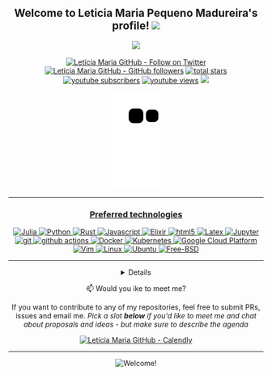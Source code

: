 <h2 align="center">
  Welcome to Leticia Maria Pequeno Madureira's profile!
  <img src="https://media.giphy.com/media/hvRJCLFzcasrR4ia7z/giphy.gif" width="35">
</h2>

<div align='center'>

<!--- <img src="https://user-images.githubusercontent.com/60739184/151808174-6eb885c7-69c7-429a-878c-89ec208a0c2d.gif" alt="Welcome!" width="1100"/>
<br> </br> --->

<p align="center">
  <a href="https://github.com/DenverCoder1/readme-typing-svg"><img src="https://readme-typing-svg.herokuapp.com/?lines=Julia%20Language%20developer;%20and%20Computational%20Chemist;Always%20learning%20new%20things&font=Fira%20Code&center=true&width=440&height=45&color=f75c7e&vCenter=true&size=22"></a>
</p>
 
[![Letícia Maria GitHub - Follow on Twitter](https://img.shields.io/twitter/follow/LetciaMariaPeq1?color=blue&label=Twitter&logo=Twitter&logoColor=blue&style=for-the-badge)](https://github.com/Leticia-maria)
[![Letícia Maria GitHub - GitHub followers](https://img.shields.io/github/followers/Leticia-maria?color=green&label=GitHub&logo=GitHub&style=for-the-badge)](https://twitter.com/LetciaMariaPeq1)
<a href="https://github.com/Leticia-maria?tab=repositories&sort=stargazers">
    <img alt="total stars" title="Total stars on GitHub" src="https://custom-icon-badges.herokuapp.com/badge/dynamic/json?logo=star&color=55960c&labelColor=488207&label=Stars&style=for-the-badge&query=%24.stars&url=https://api.github-star-counter.workers.dev/user/Leticia-maria"/></a>
  <a href="https://www.youtube.com/c/UCjGH-n0jtFDtaWAfC0LEE6w?sub_confirmation=1">
    <img alt="youtube subscribers" title="Subscribe to my YouTube channel" src="https://custom-icon-badges.herokuapp.com/youtube/channel/subscribers/UCjGH-n0jtFDtaWAfC0LEE6w?color=%23E05D44&label=SUBSCRIBE&logo=video&logoColor=white&style=for-the-badge&labelColor=CE4630"/></a> 
  <a href="https://www.youtube.com/c/UCjGH-n0jtFDtaWAfC0LEE6w">
    <img alt="youtube views" title="YouTube views" src="https://custom-icon-badges.herokuapp.com/youtube/channel/views/UCjGH-n0jtFDtaWAfC0LEE6w?color=%23E1AD0E&logo=video&logoColor=white&style=for-the-badge&labelColor=C79600"/></a> 
 <a href="mailto:leticiapequeno30@gmail.com?subject=Hello%20Leticia,%20From%20Github"><img src="https://img.shields.io/badge/gmail-%23D14836.svg?&style=for-the-badge&logo=gmail&logoColor=white" /></a> 
<!--- ![Letícia Maria GitHub - Medium](https://img.shields.io/badge/-Medium-black?style=for-the-badge&logo=Medium&logoColor=white&link=https://medium.com/@lmadurei) --->
</div>

<p align="center">

  
</p>


<!-- 👀 I’m interested in Julia Development, Python Projects -->
<!-- 🌱 I’m currently learning to live, to code and how to do chemistry computationally -->
<!-- 💞️ I’m looking to collaborate on Python and Julia projects -->
<!-- 📫 email: leticia.maria@grad.ufsc.br -->
<!-- Turing Machine Learning developer and Scientific/Mathematics Tools programmer from Federal University of Santa Catarina -->
<!-- This profile gives priority to: code legibility, quality and self-understable algorithms -->
<!-- I do science for helping people -->
<!-- TODO: Add last video link -->
 
  <a href="https://github.com/Leticia-maria">
 
 
<div align=center>  
 

![Leticia-maria gif](https://github.com/Leticia-maria/Leticia-maria/blob/output/github-contribution-grid-snake.svg)

---
<h3 align="center">
  Preferred technologies
</h3>
 
<p align=center>
  <img alt="Julia" src="https://img.shields.io/badge/-Julia-BA55D3?style=for-the-badge&logo=julia&logoColor=white" />
  <img alt="Python" src="https://img.shields.io/badge/-Python-45b8d8?style=for-the-badge&logo=python&logoColor=white" />
  <img alt="Rust" src="https://img.shields.io/badge/-Rust-DD0031?style=for-the-badge&logo=rust&logoColor=white" />
  <img alt="Javascript" src="https://img.shields.io/badge/-Javascript-F7DF1E?style=for-the-badge&logo=JavaScript&logoColor=black" />
  <img alt="Elixir" src="https://img.shields.io/badge/-Elixir-A020F0?style=for-the-badge&logo=elixir&logoColor=black" />
  <img alt="html5" src="https://img.shields.io/badge/-HTML5-DC143C?style=for-the-badge&logo=html5&logoColor=white" />
  <img alt="Latex" src="https://img.shields.io/badge/-Latex-2F4F4F?style=for-the-badge&logo=latex&logoColor=white" />
  <img alt="Jupyter" src="https://img.shields.io/badge/-Jupyter-5849BE?style=for-the-badge&logo=jupyter&logoColor=white" />
  <img alt="git" src="https://img.shields.io/badge/-Git-F05032?style=for-the-badge&logo=git&logoColor=white" />
  <img alt="github actions" src="https://img.shields.io/badge/-Github_Actions-E10098?style=for-the-badge&logo=github-actions&logoColor=white" />
  <img alt="Docker" src="https://img.shields.io/badge/-Docker-46a2f1?style=for-the-badge&logo=docker&logoColor=white" />
  <img alt="Kubernetes" src="https://img.shields.io/badge/-Kubernetes-4B0082?style=for-the-badge&logo=kubernetes&logoColor=white" />
  <img alt="Google Cloud Platform" src="https://img.shields.io/badge/-Google_Cloud_Platform-1a73e8?style=for-the-badge&logo=google-cloud&logoColor=white" />
  <img alt="Vim" src="https://img.shields.io/badge/-Vim-228B22?style=for-the-badge&logo=vim&logoColor=white" />
  <img alt="Linux" src="https://img.shields.io/badge/-Linux-000000?style=for-the-badge&logo=linux&logoColor=white" />
  <img alt="Ubuntu" src="https://img.shields.io/badge/-Ubuntu-F05032?style=for-the-badge&logo=ubuntu&logoColor=white" />
  <img alt="Free-BSD" src="https://img.shields.io/badge/-FreeBSD-DD0031?style=for-the-badge&logo=freebsd&logoColor=white" />
</p>

---
 
<details align=center>
 <summary align=center style="cursor: pointer;">
   <strong >Want to collaborate on my projects?</strong>
 </summary>

[![](https://raw.githubusercontent.com/Leticia-maria/Leticia-maria/main/profile-summary-card-output/github_dark/0-profile-details.svg)](https://github.com/vn7n24fzkq/github-profile-summary-cards)
 

[![](https://raw.githubusercontent.com/Leticia-maria/Leticia-maria/main/profile-summary-card-output/github_dark/3-stats.svg)](https://github.com/vn7n24fzkq/github-profile-summary-cards) [![](https://raw.githubusercontent.com/Leticia-maria/Leticia-maria/main/profile-summary-card-output/github_dark/4-productive-time.svg)](https://github.com/vn7n24fzkq/github-profile-summary-cards)
 
[![](https://raw.githubusercontent.com/Leticia-maria/Leticia-maria/main/profile-summary-card-output/github_dark/1-repos-per-language.svg)](https://github.com/vn7n24fzkq/github-profile-summary-cards) [![](https://raw.githubusercontent.com/Leticia-maria/Leticia-maria/main/profile-summary-card-output/github_dark/2-most-commit-language.svg)](https://github.com/vn7n24fzkq/github-profile-summary-cards)
</details>
 

📫 Would you ike to meet me?
 
If you want to contribute to any of my repositories, feel free to submit PRs, issues and email me. 
*Pick a slot **below** if you'd like to meet me and chat about proposals and ideas - but make sure to describe the agenda*

 
[![Letícia Maria GitHub - Calendly](https://img.shields.io/badge/-Calendly-green?style=for-the-badge&logo=calendly&logoColor=white&link=)](https://calendly.com/leticiapequeno30/30min)
 

 ---

<img src="https://user-images.githubusercontent.com/60739184/152025813-eba86174-c714-43d5-a64a-f470ed68b612.gif" alt="Welcome!" width="1100"/>

 </div>
 
 

<!---
Leticia-maria/Leticia-maria is a ✨ special ✨ repository because its `README.md` (this file) appears on your GitHub profile.
You can click the Preview link to take a look at your changes.
--->
